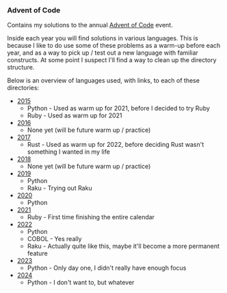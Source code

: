 ### Advent of Code

Contains my solutions to the annual [Advent of Code](https://adventofcode.com) event.

Inside each year you will find solutions in various languages.  This is because I like to do use some of these problems as a warm-up before each year, and as a way to pick up / test out a new language with familiar constructs.  At some point I suspect I'll find a way to clean up the directory structure.

Below is an overview of languages used, with links, to each of these directories:

 * [2015](/2015)
   * Python - Used as warm up for 2021, before I decided to try Ruby
   * Ruby - Used as warm up for 2021
 * [2016](/2016)
   * None yet (will be future warm up / practice)
 * [2017](/2017)
   * Rust - Used as warm up for 2022, before deciding Rust wasn't something I wanted in my life
 * [2018](/2018)
   * None yet (will be future warm up / practice)
 * [2019](/2019)
   * Python
   * Raku - Trying out Raku
 * [2020](/2020)
   * Python
 * [2021](/2021)
   * Ruby - First time finishing the entire calendar
 * [2022](/2022)
   * Python
   * COBOL - Yes really
   * Raku - Actually quite like this, maybe it'll become a more permanent feature
 * [2023](/2023)
   * Python - Only day one, I didn't really have enough focus
 * [2024](/2024)
   * Python - I don't want to, but whatever